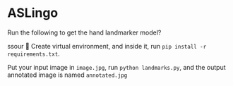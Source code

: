 # ASLingo

Run the following to get the hand landmarker model?

ssour

Create virtual environment, and inside it, run `pip install -r requirements.txt`.

Put your input image in `image.jpg`, run `python landmarks.py`, and the output annotated image is named `annotated.jpg`
